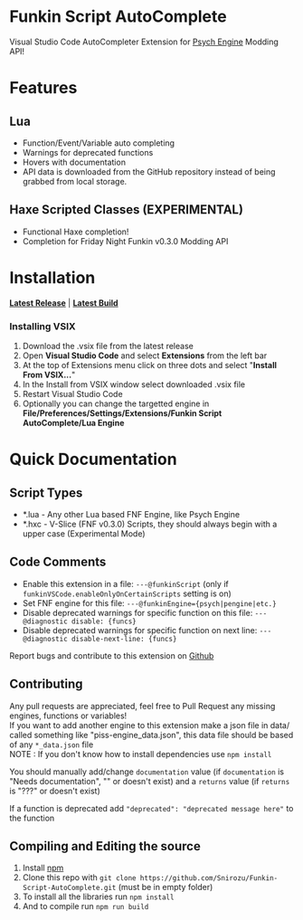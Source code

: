 # Funkin Script AutoComplete
Visual Studio Code AutoCompleter Extension for [Psych Engine](https://github.com/ShadowMario/FNF-PsychEngine) Modding API!<br>

# Features
## Lua
- Function/Event/Variable auto completing
- Warnings for deprecated functions
- Hovers with documentation
- API data is downloaded from the GitHub repository instead of being grabbed from local storage.
## Haxe Scripted Classes (EXPERIMENTAL)
- Functional Haxe completion!
- Completion for Friday Night Funkin v0.3.0 Modding API

# Installation
[**Latest Release**](https://marketplace.visualstudio.com/items?itemName=Snirozu.funkin-script-autocompleter) | [**Latest Build**](https://nightly.link/Snirozu/Funkin-Script-AutoComplete/workflows/main/master)

### Installing VSIX 
1. Download the .vsix file from the latest release
2. Open **Visual Studio Code** and select **Extensions** from the left bar
3. At the top of Extensions menu click on three dots and select "**Install From VSIX...**"
4. In the Install from VSIX window select downloaded .vsix file
5. Restart Visual Studio Code
6. Optionally you can change the targetted engine in **File/Preferences/Settings/Extensions/Funkin Script AutoComplete/Lua Engine**

# Quick Documentation
## Script Types
* *.lua - Any other Lua based FNF Engine, like Psych Engine
* *.hxc - V-Slice (FNF v0.3.0) Scripts, they should always begin with a upper case (Experimental Mode)

## Code Comments
- Enable this extension in a file: `---@funkinScript` (only if `funkinVSCode.enableOnlyOnCertainScripts` setting is on)
- Set FNF engine for this file: `---@funkinEngine={psych|pengine|etc.}`
- Disable deprecated warnings for specific function on this file: `---@diagnostic disable: {funcs}`
- Disable deprecated warnings for specific function on next line: `---@diagnostic disable-next-line: {funcs}`

Report bugs and contribute to this extension on [Github](https://github.com/Snirozu/Funkin-Script-AutoComplete)

## Contributing
Any pull requests are appreciated, feel free to Pull Request any missing engines, functions or variables! <br>
If you want to add another engine to this extension make a json file in data/ called something like "piss-engine_data.json", this data file should be based of any `*_data.json` file <br>
NOTE : If you don't know how to install dependencies use `npm install`

You should manually add/change `documentation` value (if `documentation` is "Needs documentation", "" or doesn't exist) and a `returns` value (if `returns` is "???" or doesn't exist) 

If a function is deprecated add `"deprecated": "deprecated message here"` to the function

## Compiling and Editing the source
1. Install [npm](https://nodejs.org/en/download/)
2. Clone this repo with ```git clone https://github.com/Snirozu/Funkin-Script-AutoComplete.git``` (must be in empty folder)
3. To install all the libraries run ```npm install```
4. And to compile run ```npm run build```
